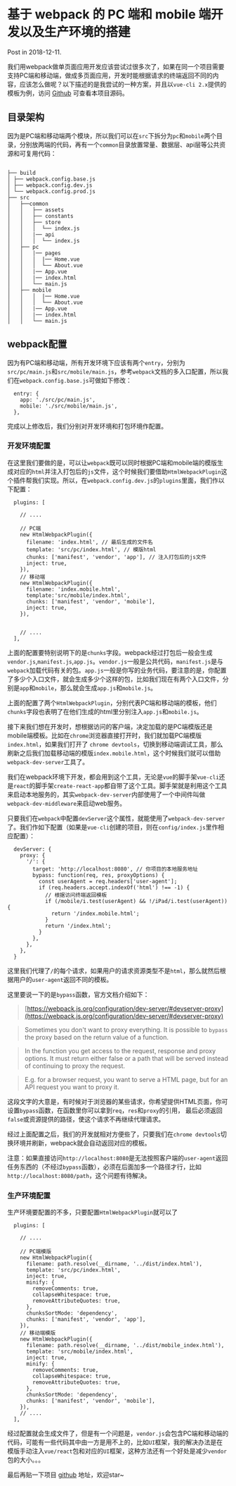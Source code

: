 # 基于 webpack 的 PC 端和 mobile 端开发以及生产环境的搭建

Post in 2018-12-11.

我们用webpack做单页面应用开发应该尝试过很多次了，如果在同一个项目需要支持PC端和移动端，做成多页面应用，开发时能根据请求的终端返回不同的内容，应该怎么做呢？以下描述的是我尝试的一种方案，并且以`vue-cli 2.x`提供的模板为例，访问 [Github](https://github.com/fulldo/webpack-pc-mobile) 可查看本项目源码。

## 目录架构
因为是PC端和移动端两个模块，所以我们可以在`src`下拆分为`pc`和`mobile`两个目录，分别放两端的代码，再有一个`common`目录放置常量、数据层、api层等公共资源和可复用代码：
```

├── build
│ ├── webpack.config.base.js
│ ├── webpack.config.dev.js
│ └── webpack.config.prod.js
├── src
│   ├──common
│   │   ├── assets
│   │   ├── constants
│   │   ├── store
│   │   │  └── index.js
│   │   |── api
│   │   │  └── index.js
│   ├── pc
│   │   |── pages
│   │   │  |── Home.vue
│   │   │  └── About.vue
│   │   |── App.vue
│   │   |── index.html
│   │   └── main.js
│   ├── mobile
│   │   │  |── Home.vue
│   │   │  └── About.vue
│   │   |── App.vue
│   │   |── index.html
│   │   └── main.js
```

## webpack配置

因为有PC端和移动端，所有开发环境下应该有两个`entry`，分别为`src/pc/main.js`和`src/mobile/main.js`，参考`webpack`文档的多入口配置，所以我们在`webpack.config.base.js`可做如下修改：
```
  entry: {
    app: './src/pc/main.js',
    mobile: './src/mobile/main.js',
  },
```

完成以上修改后，我们分别对开发环境和打包环境作配置。

###  开发环境配置

在这里我们要做的是，可以让`webpack`既可以同时根据PC端和mobile端的模版生成对应的`html`并注入打包后的`js`文件，这个时候我们要借助`HtmlWebpackPlugin`这个插件帮我们实现。所以，在`webpack.config.dev.js`的`plugins`里面，我们作以下配置：
```
  plugins: [

    // ....

    // PC端
    new HtmlWebpackPlugin({
      filename: 'index.html', // 最后生成的文件名
      template: 'src/pc/index.html', // 模版html
      chunks: ['manifest', 'vendor', 'app'], // 注入打包后的js文件
      inject: true,
    }),
    // 移动端
    new HtmlWebpackPlugin({
      filename: 'index.mobile.html',
      template:'src/mobile/index.html',
      chunks: ['manifest', 'vendor', 'mobile'],
      inject: true,
    }),


    // ....
  ],
```

上面的配置要特别说明下的是`chunks`字段。webpack经过打包后一般会生成`vendor.js`,`manifest.js`,`app.js`。`vendor.js`一般是公共代码，`manifest.js`是与`webpack`加载代码有关的包。`app.js`一般是你写的业务代码，要注意的是，你配置了多少个入口文件，就会生成多少个这样的包，比如我们现在有两个入口文件，分别是`app`和`mobile`，那么就会生成`app.js`和`mobile.js`。

上面的配置了两个`HtmlWebpackPlugin`，分别代表PC端和移动端的模板，他们`chunks`字段也表明了在他们生成的html里分别注入`app.js`和`mobile.js`。

接下来我们想在开发时，想根据访问的客户端，决定加载的是PC端模版还是mobile端模板。比如在`chrome`浏览器直接打开时，我们就加载PC端模版`index.html`，如果我们打开了 `chrome devtools`，切换到移动端调试工具，那么刷新之后我们加载移动端的模版`index.mobile.html`，这个时候我们就可以借助`webpack-dev-server`工具了。

我们在webpack环境下开发，都会用到这个工具，无论是`vue`的脚手架`vue-cli`还是`react`的脚手架`create-react-app`都自带了这个工具。脚手架就是利用这个工具来启动本地服务的，其实`webpack-dev-server`内部使用了一个中间件叫做`webpack-dev-middleware`来启动web服务。

只要我们在`webpack`中配置`devServer`这个属性，就能使用了`webpack-dev-server`了。我们作如下配置（如果是`vue-cli`创建的项目，则在`config/index.js`里作相应配置）：
```
  devServer: {
    proxy: {
      '/': {
        target: 'http://localhost:8080', // 你项目的本地服务地址
        bypass: function(req, res, proxyOptions) {
          const userAgent = req.headers['user-agent'];
          if (req.headers.accept.indexOf('html') !== -1) {
            // 根据访问终端返回模板
            if (/mobile/i.test(userAgent) && !/iPad/i.test(userAgent)) {
              return '/index.mobile.html';
            }
            return '/index.html';
          }
        },
      },
    },
  }
```
这里我们代理了`/`的每个请求，如果用户的请求资源类型不是`html`，那么就然后根据用户的`user-agent`返回不同的模板。

这里要说一下的是`bypass`函数，官方文档介绍如下：
> [https://webpack.js.org/configuration/dev-server/#devserver-proxy](https://webpack.js.org/configuration/dev-server/#devserver-proxy)


> Sometimes you don't want to proxy everything. It is possible to `bypass` the proxy based on the return value of a function.

> In the function you get access to the request, response and proxy options. It must return either false or a path that will be served instead of continuing to proxy the request.

> E.g. for a browser request, you want to serve a HTML page, but for an API request you want to proxy it. 


这段文字的大意是，有时候对于浏览器的某些请求，你希望提供HTML页面，你可设置`bypass`函数，在函数里你可以拿到`req`，`res`和`proxy`的引用， 最后必须返回`false`或资源提供的路径，使这个请求不再继续代理请求。

经过上面配置之后，我们的开发就相对方便些了，只要我们在`chrome devtools`切换环境并刷新，webpack就会自动返回对应的模板。

注意：如果直接访问`http://localhost:8080`是无法按照客户端的`user-agent`返回任务东西的（不经过`bypass`函数），必须在后面加多一个路径才行，比如`http://localhost:8080/path`，这个问题有待解决。


### 生产环境配置

生产环境要配置的不多，只要配置`HtmlWebpackPlugin`就可以了
```
  plugins: [

    // ....

    // PC端模版
    new HtmlWebpackPlugin({
      filename: path.resolve(__dirname, '../dist/index.html'),
      template: 'src/pc/index.html',
      inject: true,
      minify: {
        removeComments: true,
        collapseWhitespace: true,
        removeAttributeQuotes: true,
      },
      chunksSortMode: 'dependency',
      chunks: ['manifest', 'vendor', 'app'],
    }),
    // 移动端模版
    new HtmlWebpackPlugin({
      filename: path.resolve(__dirname, '../dist/mobile_index.html'),
      template: 'src/mobile/index.html',
      inject: true,
      minify: {
        removeComments: true,
        collapseWhitespace: true,
        removeAttributeQuotes: true,
      },
      chunksSortMode: 'dependency',
      chunks: ['manifest', 'vendor', 'mobile'],
    }),
    // ....
  ],
```

经过配置就会生成文件了，但是有一个问题是，`vendor.js`会包含PC端和移动端的代码，可能有一些代码其中由一方是用不上的，比如`UI`框架，我的解决办法是在模版手动注入`vue/react`包和对应的`UI`框架，这种方法还有一个好处是减少`vendor`包的大小。。。

最后再贴一下项目 [github](https://github.com/fulldo/webpack-pc-mobile) 地址，欢迎star~